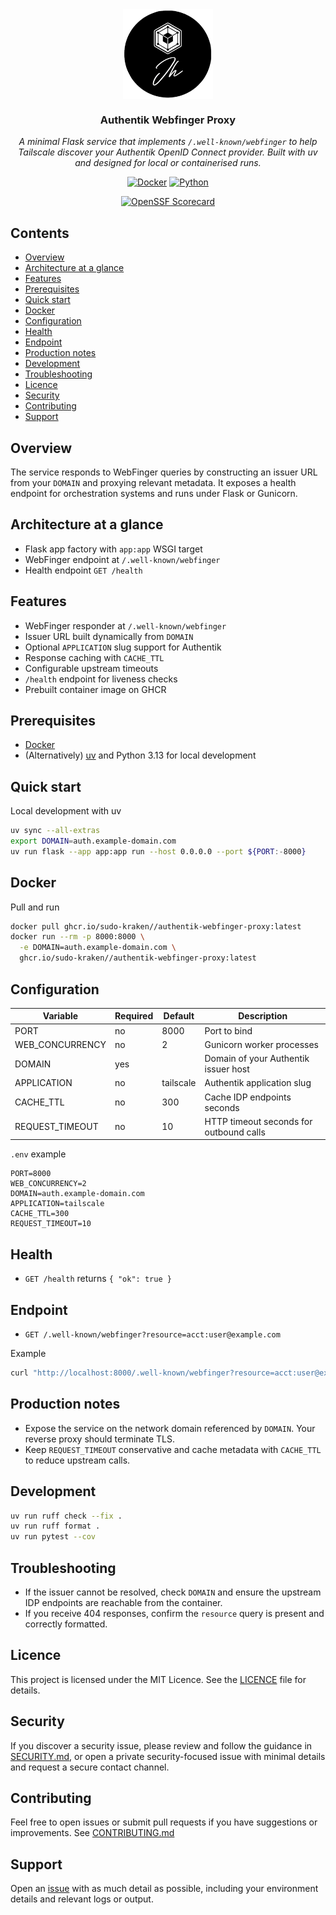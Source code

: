 <div align="center">
<img src="docs/assets/logo.png" align="center" width="144px" height="144px"/>

### Authentik Webfinger Proxy

_A minimal Flask service that implements `/.well-known/webfinger` to help Tailscale discover your Authentik OpenID Connect provider. Built with uv and designed for local or containerised runs._

</div>

<div align="center">

[![Docker](https://img.shields.io/github/v/tag/sudo-kraken/authentik-webfinger-proxy?label=docker&logo=docker&style=for-the-badge)](https://github.com/sudo-kraken//authentik-webfinger-proxy/pkgs/container//authentik-webfinger-proxy) [![Python](https://img.shields.io/python/required-version-toml?tomlFilePath=https%3A%2F%2Fraw.githubusercontent.com%2Fsudo-kraken%2F/authentik-webfinger-proxy%2Fmain%2Fpyproject.toml&logo=python&logoColor=yellow&color=3776AB&style=for-the-badge)](https://github.com/sudo-kraken/authentik-webfinger-proxy/blob/main/pyproject.toml)
</div>

<div align="center">

[![OpenSSF Scorecard](https://img.shields.io/ossf-scorecard/github.com/sudo-kraken/authentik-webfinger-proxy?label=openssf%20scorecard&style=for-the-badge)](https://scorecard.dev/viewer/?uri=github.com/sudo-kraken/authentik-webfinger-proxy)

</div>

## Contents

- [Overview](#overview)
- [Architecture at a glance](#architecture-at-a-glance)
- [Features](#features)
- [Prerequisites](#prerequisites)
- [Quick start](#quick-start)
- [Docker](#docker)
- [Configuration](#configuration)
- [Health](#health)
- [Endpoint](#endpoint)
- [Production notes](#production-notes)
- [Development](#development)
- [Troubleshooting](#troubleshooting)
- [Licence](#licence)
- [Security](#security)
- [Contributing](#contributing)
- [Support](#support)

## Overview

The service responds to WebFinger queries by constructing an issuer URL from your `DOMAIN` and proxying relevant metadata. It exposes a health endpoint for orchestration systems and runs under Flask or Gunicorn.

## Architecture at a glance

- Flask app factory with `app:app` WSGI target
- WebFinger endpoint at `/.well-known/webfinger`
- Health endpoint `GET /health`

## Features

- WebFinger responder at `/.well-known/webfinger`
- Issuer URL built dynamically from `DOMAIN`
- Optional `APPLICATION` slug support for Authentik
- Response caching with `CACHE_TTL`
- Configurable upstream timeouts
- `/health` endpoint for liveness checks
- Prebuilt container image on GHCR

## Prerequisites

- [Docker](https://www.docker.com/)
- (Alternatively) [uv](https://docs.astral.sh/uv/) and Python 3.13 for local development

## Quick start

Local development with uv

```bash
uv sync --all-extras
export DOMAIN=auth.example-domain.com
uv run flask --app app:app run --host 0.0.0.0 --port ${PORT:-8000}
```

## Docker

Pull and run

```bash
docker pull ghcr.io/sudo-kraken//authentik-webfinger-proxy:latest
docker run --rm -p 8000:8000 \
  -e DOMAIN=auth.example-domain.com \
  ghcr.io/sudo-kraken//authentik-webfinger-proxy:latest
```

## Configuration

| Variable | Required | Default | Description |
|----------|----------|---------|-------------|
| PORT | no | 8000 | Port to bind |
| WEB_CONCURRENCY | no | 2 | Gunicorn worker processes |
| DOMAIN | yes |  | Domain of your Authentik issuer host |
| APPLICATION | no | tailscale | Authentik application slug |
| CACHE_TTL | no | 300 | Cache IDP endpoints seconds |
| REQUEST_TIMEOUT | no | 10 | HTTP timeout seconds for outbound calls |

`.env` example

```dotenv
PORT=8000
WEB_CONCURRENCY=2
DOMAIN=auth.example-domain.com
APPLICATION=tailscale
CACHE_TTL=300
REQUEST_TIMEOUT=10
```

## Health

- `GET /health` returns `{ "ok": true }`

## Endpoint

- `GET /.well-known/webfinger?resource=acct:user@example.com`

Example

```bash
curl "http://localhost:8000/.well-known/webfinger?resource=acct:user@example.com"
```

## Production notes

- Expose the service on the network domain referenced by `DOMAIN`. Your reverse proxy should terminate TLS.
- Keep `REQUEST_TIMEOUT` conservative and cache metadata with `CACHE_TTL` to reduce upstream calls.

## Development

```bash
uv run ruff check --fix .
uv run ruff format .
uv run pytest --cov
```

## Troubleshooting

- If the issuer cannot be resolved, check `DOMAIN` and ensure the upstream IDP endpoints are reachable from the container.
- If you receive 404 responses, confirm the `resource` query is present and correctly formatted.

## Licence

This project is licensed under the MIT Licence. See the [LICENCE](LICENCE) file for details.

## Security

If you discover a security issue, please review and follow the guidance in [SECURITY.md](SECURITY.md), or open a private security-focused issue with minimal details and request a secure contact channel.

## Contributing

Feel free to open issues or submit pull requests if you have suggestions or improvements.
See [CONTRIBUTING.md](CONTRIBUTING.md)

## Support

Open an [issue](/../../issues) with as much detail as possible, including your environment details and relevant logs or output.
